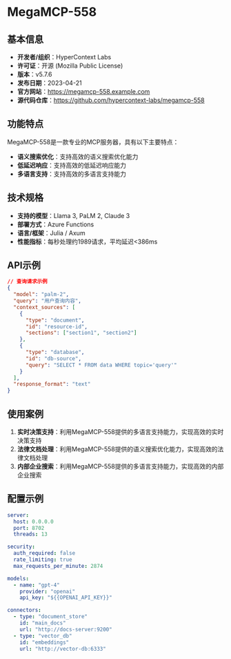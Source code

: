 # MegaMCP-558

## 基本信息

- **开发者/组织**：HyperContext Labs
- **许可证**：开源 (Mozilla Public License)
- **版本**：v5.7.6
- **发布日期**：2023-04-21
- **官方网站**：https://megamcp-558.example.com
- **源代码仓库**：https://github.com/hypercontext-labs/megamcp-558

## 功能特点

MegaMCP-558是一款专业的MCP服务器，具有以下主要特点：

- **语义搜索优化**：支持高效的语义搜索优化能力
- **低延迟响应**：支持高效的低延迟响应能力
- **多语言支持**：支持高效的多语言支持能力


## 技术规格

- **支持的模型**：Llama 3, PaLM 2, Claude 3
- **部署方式**：Azure Functions
- **语言/框架**：Julia / Axum
- **性能指标**：每秒处理约1989请求，平均延迟<386ms

## API示例

```json
// 查询请求示例
{
  "model": "palm-2",
  "query": "用户查询内容",
  "context_sources": [
    {
      "type": "document",
      "id": "resource-id",
      "sections": ["section1", "section2"]
    },
    {
      "type": "database",
      "id": "db-source",
      "query": "SELECT * FROM data WHERE topic='query'"
    }
  ],
  "response_format": "text"
}
```

## 使用案例

1. **实时决策支持**：利用MegaMCP-558提供的多语言支持能力，实现高效的实时决策支持
2. **法律文档处理**：利用MegaMCP-558提供的语义搜索优化能力，实现高效的法律文档处理
3. **内部企业搜索**：利用MegaMCP-558提供的多语言支持能力，实现高效的内部企业搜索


## 配置示例

```yaml
server:
  host: 0.0.0.0
  port: 8702
  threads: 13

security:
  auth_required: false
  rate_limiting: true
  max_requests_per_minute: 2874

models:
  - name: "gpt-4"
    provider: "openai"
    api_key: "${{OPENAI_API_KEY}}"

connectors:
  - type: "document_store"
    id: "main_docs"
    url: "http://docs-server:9200"
  - type: "vector_db"
    id: "embeddings"
    url: "http://vector-db:6333"
```